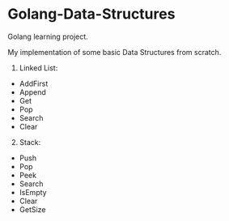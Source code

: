 # Golang-Data-Structures
Golang learning project.

My implementation of some basic Data Structures from scratch.

1. Linked List:  
- AddFirst  
- Append  
- Get  
- Pop  
- Search  
- Clear  
	
2. Stack:  
- Push  
- Pop  
- Peek  
- Search  
- IsEmpty  
- Clear  
- GetSize  
